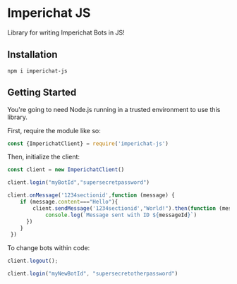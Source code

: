 # Imperichat JS

Library for writing Imperichat Bots in JS!

## Installation
```shell script
npm i imperichat-js
```

## Getting Started

You're going to need Node.js running in a trusted environment to use this library.

First, require the module like so:

```javascript 1.8
const {ImperichatClient} = require('imperichat-js')
```

Then, initialize the client:

```javascript
const client = new ImperichatClient()

client.login("myBotId","supersecretpassword")

client.onMessage('1234sectionid',function (message) { 
    if (message.content==="Hello"){
        client.sendMessage('1234sectionid',"World!").then(function (messageId) {
            console.log(`Message sent with ID ${messageId}`)
      })
    }
 })
```
To change bots within code:
```javascript 1.8
client.logout();

client.login("myNewBotId", "supersecretotherpassword")
```
